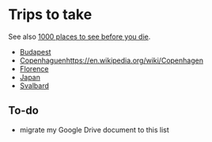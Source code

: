 # Trips to take

See also [1000 places to see before you die](http://1000places.com/).

* [Budapest](https://en.wikipedia.org/wiki/Budapest)
* [Copenhaguen]()https://en.wikipedia.org/wiki/Copenhagen
* [Florence](https://en.wikipedia.org/wiki/Florence)
* [Japan](https://en.wikipedia.org/wiki/Japan)
* [Svalbard](https://en.wikipedia.org/wiki/Svalbard)

## To-do

* migrate my Google Drive document to this list

